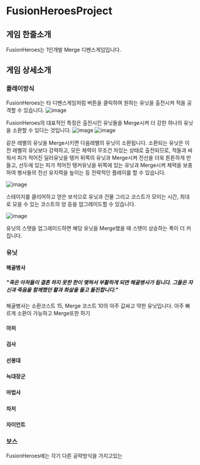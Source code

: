 # FusionHeroesProject
## 게임 한줄소개
FusionHeroes는 1인개발 Merge 디펜스게임입니다.
## 게임 상세소개
### 플레이방식
FusionHeroes는 타 디펜스게임처럼 버튼을 클릭하여 원하는 유닛을 출전시켜 적을 공격할 수 있습니다.
![image](https://user-images.githubusercontent.com/70951786/131930663-fdf3e8d6-c80b-4947-855f-e10be5a008da.png)

FusionHeroes의 대표적인 특징은 출전시킨 유닛들을 Merge시켜 더 강한 하나의 유닛을 소환할 수 있다는 것입니다.
![image](https://user-images.githubusercontent.com/70951786/131930824-68033a45-fa53-4e29-9dc8-51ee1c942bc4.png)
![image](https://user-images.githubusercontent.com/70951786/131930854-936bb76e-5511-4f73-a96f-6fff9f9350f9.png)

같은 레벨의 유닛을 Merge시키면 다음레벨의 유닛이 소환됩니다.
소환되는 유닛은 이전 레벨의 유닛보다 강력하고, 모든 체력이 무조건 차있는 상태로 출전되므로, 적들과 싸워서 피가 적어진 딜러유닛을 탱커 뒤쪽의 유닛과 Merge시켜 전선을 더욱 튼튼하게 만들고, 선두에 있는 피가 적어진 탱커유닛을 뒤쪽에 있는 유닛과 Merge시켜 체력을 보충하여 병사들의 전선 유지력을 높이는 등 전략적인 플레이를 할 수 있습니다.

![image](https://user-images.githubusercontent.com/70951786/131934546-4a04da29-2d9a-472f-815a-7c8c0eaecaef.png)

스테이지를 클리어하고 얻은 보석으로 유닛과 건물 그리고 코스트가 모이는 시간, 최대로 모을 수 있는 코스트의 양 등을 업그레이드할 수 있습니다.

![image](https://user-images.githubusercontent.com/70951786/131934674-bb313fa2-af5e-41bd-a3c3-effcfc59bde3.png)

유닛의 스탯을 업그레이드하면 해당 유닛을 Merge했을 때 스탯이 상승하는 폭이 더 커집니다.

### 유닛
#### 해골병사
##### "죽은 아처들이 결혼 하지 못한 한이 맺혀서 부활하게 되면 해골병사가 됩니다. 그들은 자신과 죽음을 함께했던 활과 화살을 들고 돌진합니다."
해골병사는 소환코스트 15, Merge 코스트 10의 아주 값싸고 약한 유닛입니다.
아주 빠르게 소환이 가능하고 Merge또한 하기 

#### 아처
##### 

#### 검사
#####

#### 선봉대
#####

#### 늑대장군
#####

#### 마법사
#####

#### 차저
#####

#### 자이언트
#####

### 보스
FusionHeroes에는 각기 다른 공략방식을 가지고있는 
#### 

